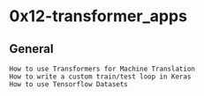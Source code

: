 # 0x12-transformer_apps


## General

    How to use Transformers for Machine Translation
    How to write a custom train/test loop in Keras
    How to use Tensorflow Datasets
